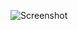 ![Screenshot](https://raw.githubusercontent.com/Cryakl/Ultimate-RAT-Collection/refs/heads/main/Gh0stCringe/Plug1.2/Screenshot.png)
